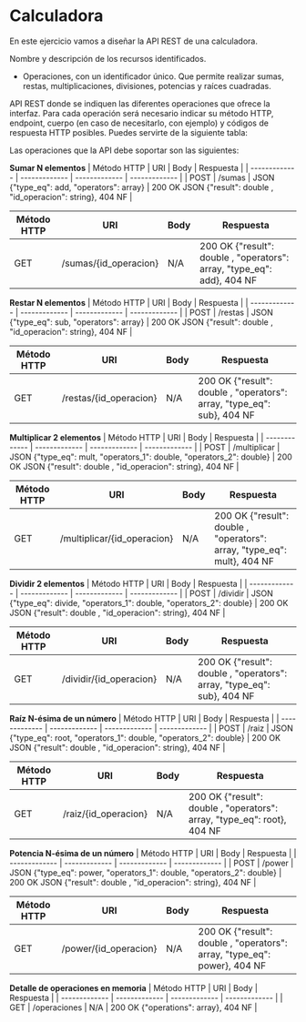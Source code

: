# Calculadora
En este ejercicio vamos a diseñar la API REST de una calculadora.

Nombre y descripción de los recursos identificados.
- Operaciones, con un identificador único. Que permite realizar sumas, restas, multiplicaciones, divisiones, potencias y raíces cuadradas.

API REST donde se indiquen las diferentes operaciones que ofrece la interfaz. Para cada operación será necesario indicar su método HTTP, endpoint, cuerpo (en caso de necesitarlo, con ejemplo) y códigos de respuesta HTTP posibles. Puedes servirte de la siguiente tabla:

Las operaciones que la API debe soportar son las siguientes:

**Sumar N elementos**
| Método HTTP   | URI                  | Body          | Respuesta |
| ------------- | -------------        | ------------- | ------------- |
| POST          | /sumas    | JSON {"type_eq": add, "operators": array} | 200 OK JSON {"result": double , "id_operacion": string}, 404 NF |

| Método HTTP   | URI                                | Body          | Respuesta |
| ------------- | -------------                      | ------------- | ------------- |
| GET           | /sumas/{id_operacion}        | N/A           | 200 OK {"result": double , "operators": array, "type_eq": add}, 404 NF |

**Restar N elementos**
| Método HTTP   | URI                  | Body          | Respuesta |
| ------------- | -------------        | ------------- | ------------- |
| POST          | /restas    | JSON {"type_eq": sub, "operators": array} | 200 OK JSON {"result": double , "id_operacion": string}, 404 NF |

| Método HTTP   | URI                                | Body          | Respuesta |
| ------------- | -------------                      | ------------- | ------------- |
| GET           | /restas/{id_operacion}        | N/A           | 200 OK {"result": double , "operators": array, "type_eq": sub}, 404 NF |

**Multiplicar 2 elementos**
| Método HTTP   | URI                  | Body          | Respuesta |
| ------------- | -------------        | ------------- | ------------- |
| POST          | /multiplicar    | JSON {"type_eq": mult, "operators_1": double, "operators_2": double} | 200 OK JSON {"result": double , "id_operacion": string}, 404 NF |

| Método HTTP   | URI                                | Body          | Respuesta |
| ------------- | -------------                      | ------------- | ------------- |
| GET           | /multiplicar/{id_operacion}        | N/A           | 200 OK {"result": double , "operators": array, "type_eq": mult}, 404 NF |

**Dividir 2 elementos**
| Método HTTP   | URI                  | Body          | Respuesta |
| ------------- | -------------        | ------------- | ------------- |
| POST          | /dividir    | JSON {"type_eq": divide, "operators_1": double, "operators_2": double} | 200 OK JSON {"result": double , "id_operacion": string}, 404 NF |

| Método HTTP   | URI                                | Body          | Respuesta |
| ------------- | -------------                      | ------------- | ------------- |
| GET           | /dividir/{id_operacion}        | N/A           | 200 OK {"result": double , "operators": array, "type_eq": sub}, 404 NF |

**Raíz N-ésima de un número**
| Método HTTP   | URI                  | Body          | Respuesta |
| ------------- | -------------        | ------------- | ------------- |
| POST          | /raiz    | JSON {"type_eq": root, "operators_1": double, "operators_2": double} | 200 OK JSON {"result": double , "id_operacion": string}, 404 NF |

| Método HTTP   | URI                                | Body          | Respuesta |
| ------------- | -------------                      | ------------- | ------------- |
| GET           | /raiz/{id_operacion}        | N/A           | 200 OK {"result": double , "operators": array, "type_eq": root}, 404 NF |

**Potencia N-ésima de un número**
| Método HTTP   | URI                  | Body          | Respuesta |
| ------------- | -------------        | ------------- | ------------- |
| POST          | /power    | JSON {"type_eq": power, "operators_1": double, "operators_2": double} | 200 OK JSON {"result": double , "id_operacion": string}, 404 NF |

| Método HTTP   | URI                                | Body          | Respuesta |
| ------------- | -------------                      | ------------- | ------------- |
| GET           | /power/{id_operacion}        | N/A           | 200 OK {"result": double , "operators": array, "type_eq": power}, 404 NF |


**Detalle de operaciones en memoria**
| Método HTTP   | URI                               | Body          | Respuesta |
| ------------- | -------------                     | ------------- | ------------- |
| GET           | /operaciones                      | N/A           | 200 OK {"operations": array}, 404 NF |




